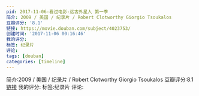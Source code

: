 ```yaml
---
pid: 2017-11-06-看过电影-远古外星人 第一季
简介: 2009 / 美国 / 纪录片 / Robert Clotworthy Giorgio Tsoukalos
豆瓣评分: '8.1'
链接: https://movie.douban.com/subject/4023753/
创建时间: '2017-11-06 00:16:46'
我的评分:
标签: 纪录片
评论:
tags: [douban]
categories: [timeline]
---
```

简介:2009 / 美国 / 纪录片 / Robert Clotworthy Giorgio Tsoukalos
豆瓣评分:8.1
[链接](https://movie.douban.com/subject/4023753/)
我的评分:
标签:纪录片
评论:
